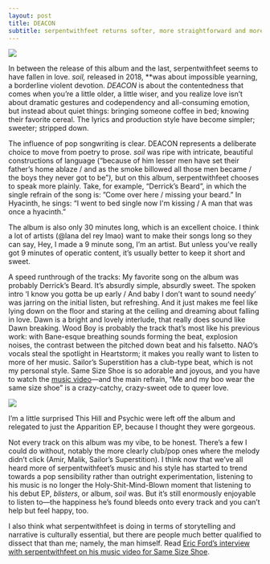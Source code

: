 ```yaml
---
layout: post
title: DEACON
subtitle: serpentwithfeet returns softer, more straightforward and more tender on his sophomore album. 
---
```



![](https://static.stereogum.com/uploads/2021/03/serpentwithfeet-deacon-1615908322.jpeg)


 In between the release of this album and the last, serpentwithfeet seems to have fallen in love. *soil,* released in 2018, **was about impossible yearning, a borderline violent devotion. *DEACON* is about the contentedness that comes when you’re a little older, a little wiser, and you realize love isn’t about dramatic gestures and codependency and all-consuming emotion, but instead about quiet things: bringing someone coffee in bed; knowing their favorite cereal. The lyrics and production style have become simpler; sweeter; stripped down. 

The influence of pop songwriting is clear. DEACON represents a deliberate choice to move from poetry to prose. *soil* was ripe with intricate, beautiful constructions of language (“because of him lesser men have set their father’s home ablaze / and as the smoke billowed all those men became / the boys they never got to be”*),*  but on this album, serpentwithfeet chooses to speak more plainly. Take, for example, “Derrick’s Beard”, in which the single refrain of the song is: ”Come over here / missing your beard.” In Hyacinth, he sings: “I went to bed single now I'm kissing / A man that was once a hyacinth.” 
 
The album is also only 30 minutes long, which is an excellent choice. I think a lot of artists (@lana del rey lmao) want to make their songs long so they can say, Hey, I made a 9 minute song, I’m an artist. But unless you’ve really got 9 minutes of operatic content, it’s usually better to keep it short and sweet. 
 
A speed runthrough of the tracks: My favorite song on the album was probably Derrick’s Beard. It’s absurdly simple, absurdly sweet. The spoken intro ‘I know you gotta be up early / And baby I don’t want to sound needy’ was jarring on the initial listen, but refreshing. And it just makes me feel like lying down on the floor and staring at the ceiling and dreaming about falling in love. Dawn is a bright and lovely interlude, that really does sound like Dawn breaking. Wood Boy is probably the track that’s most like his previous work: with Bane-esque breathing sounds forming the beat, explosion noises, the contrast between the pitched down beat and his falsetto. NAO’s vocals steal the spotlight in Heartstorm; it makes you really want to listen to more of her music. Sailor’s Superstition has a club-type beat, which is not my personal style. Same Size Shoe is so adorable and joyous, and you have to watch the [music video](https://www.youtube.com/watch?v=a3Z0iESwUcY)—and the main refrain, “Me and my boo wear the same size shoe” is a crazy-catchy, crazy-sweet ode to queer love. 


![](https://www.okayplayer.com/wp-content/uploads/2021/04/serpentwithfeet-2-scaled.jpg)


I’m a little surprised This Hill and Psychic were left off the album and relegated to just the Apparition EP, because I thought they were gorgeous. 

Not every track on this album was my vibe, to be honest. There’s a few I could do without, notably the more clearly club/pop ones where the melody didn’t click (Amir, Malik, Sailor’s Superstition). I think now that we’ve all heard more of serpentwithfeet’s music and his style has started to trend towards a pop sensibility rather than outright experimentation, listening to his music is no longer the Holy-Shit-Mind-Blown moment that listening to his debut EP, *blisters*, or album, *soil* was. But it’s still enormously enjoyable to listen to—the happiness he’s found bleeds onto every track and you can’t help but feel happy, too. 

I also think what serpentwithfeet is doing in terms of storytelling and narrative is culturally essential, but there are people much better qualified to dissect that than me; namely, the man himself. Read [Eric Ford’s interview with serpentwithfeet on his music video for Same Size Shoe](https://www.okayplayer.com/music/serpentwithfeets-same-size-shoe-deacon-interview.html). 

